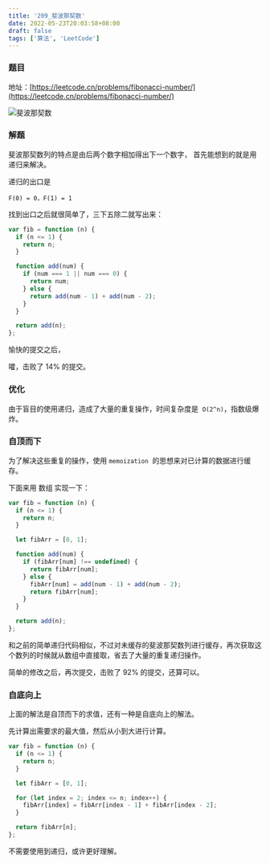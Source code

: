 ```yaml
---
title: '209_斐波那契数'
date: 2022-05-23T20:03:58+08:00
draft: false
tags: ['算法', 'LeetCode']
---
```


### 题目

地址：[https://leetcode.cn/problems/fibonacci-number/](https://leetcode.cn/problems/fibonacci-number/)

![斐波那契数](https://findmio.oss-cn-hangzhou.aliyuncs.com/blog/8187a62e05b9d2f1d4592c685088311c.png)

### 解题

斐波那契数列的特点是由后两个数字相加得出下一个数字， 首先能想到的就是用递归来解决。

递归的出口是

`F(0) = 0，F(1) = 1`

找到出口之后就很简单了，三下五除二就写出来：

```javascript
var fib = function (n) {
  if (n <= 1) {
    return n;
  }

  function add(num) {
    if (num === 1 || num === 0) {
      return num;
    } else {
      return add(num - 1) + add(num - 2);
    }
  }

  return add(n);
};
```

愉快的提交之后，

嚯，击败了 14% 的提交。

### 优化

由于盲目的使用递归，造成了大量的重复操作，时间复杂度是  `O(2^n)`，指数级爆炸。

### 自顶而下

为了解决这些重复的操作，使用 `memoization`  的思想来对已计算的数据进行缓存。

下面来用 数组 实现一下：

```javascript
var fib = function (n) {
  if (n <= 1) {
    return n;
  }

  let fibArr = [0, 1];

  function add(num) {
    if (fibArr[num] !== undefined) {
      return fibArr[num];
    } else {
      fibArr[num] = add(num - 1) + add(num - 2);
      return fibArr[num];
    }
  }

  return add(n);
};
```

和之前的简单递归代码相似，不过对未缓存的斐波那契数列进行缓存，再次获取这个数列的时候就从数组中直接取，省去了大量的重复递归操作。

简单的修改之后，再次提交，击败了 92% 的提交，还算可以。

### 自底向上

上面的解法是自顶而下的求值，还有一种是自底向上的解法。

先计算出需要求的最大值，然后从小到大进行计算。

```javascript
var fib = function (n) {
  if (n <= 1) {
    return n;
  }

  let fibArr = [0, 1];

  for (let index = 2; index <= n; index++) {
    fibArr[index] = fibArr[index - 1] + fibArr[index - 2];
  }

  return fibArr[n];
};
```

不需要使用到递归，或许更好理解。
